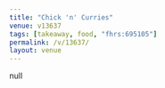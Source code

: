 ```yaml
---
title: "Chick 'n' Curries"
venue: v13637
tags: [takeaway, food, "fhrs:695105"]
permalink: /v/13637/
layout: venue
---
```

null